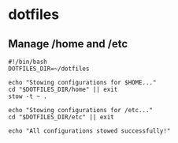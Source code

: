 # dotfiles

## Manage /home and /etc  

```shell
#!/bin/bash
DOTFILES_DIR=~/dotfiles

echo "Stowing configurations for $HOME..."
cd "$DOTFILES_DIR/home" || exit
stow -t ~ .

echo "Stowing configurations for /etc..."
cd "$DOTFILES_DIR/etc" || exit

echo "All configurations stowed successfully!"
```
